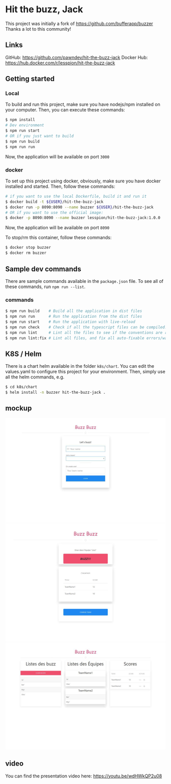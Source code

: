 # Hit the buzz, Jack

This project was initially a fork of https://github.com/bufferapp/buzzer
<br>
Thanks a lot to this community!

## Links

GitHub: https://github.com/pawndev/hit-the-buzz-jack
Docker Hub: https://hub.docker.com/r/lesspion/hit-the-buzz-jack

## Getting started

### Local

To build and run this project, make sure you have nodejs/npm installed on your computer.
Then, you can execute these commands:

```bash
$ npm install
# Dev environment
$ npm run start
# OR if you just want to build
$ npm run build
$ npm run run
```

Now, the application will be available on port `3000`

### docker

To set up this project using docker, obviously, make sure you have docker installed and started.
Then, follow these commands:

```bash
# if you want to use the local Dockerfile, build it and run it
$ docker build -t ${USER}/hit-the-buzz-jack
$ docker run -p 8090:8090 --name buzzer ${USER}/hit-the-buzz-jack
# OR if you want to use the official image:
$ docker -p 8090:8090 --name buzzer lesspion/hit-the-buzz-jack:1.0.0
```

Now, the application will be available on port `8090`

To stop/rm this container, follow these commands:

```bash
$ docker stop buzzer
$ docker rm buzzer
```

## Sample dev commands

There are sample commands available in the `package.json` file.
To see all of these commands, run `npm run --list`.

### commands

```bash
$ npm run build    # Build all the application in dist files
$ npm run run      # Run the application from the dist files
$ npm run start    # Run the application with live-reload
$ npm run check    # Check if all the typescript files can be compiled.
$ npm run lint     # Lint all the files to see if the conventions are respected
$ npm run lint:fix # Lint all files, and fix all auto-fixable errors/warnings
```

## K8S / Helm

There is a chart helm available in the folder `k8s/chart`.
You can edit the values.yaml to configure this project for your environment.
Then, simply use all the helm commands, e.g.

```bash
$ cd k8s/chart
$ helm install -n buzzer hit-the-buzz-jack .
```

## mockup
![login](https://raw.githubusercontent.com/pawndev/hit-the-buzz-jack/master/misc/login.jpg)
![main_play](https://raw.githubusercontent.com/pawndev/hit-the-buzz-jack/master/misc/main_player.jpg)
![host](https://raw.githubusercontent.com/pawndev/hit-the-buzz-jack/master/misc/host_dashboard.jpg)

## video

You can find the presentation video here: https://youtu.be/wdHWkQP2u08

